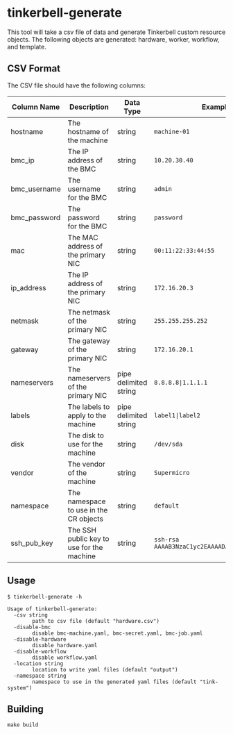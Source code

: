 # tinkerbell-generate

This tool will take a csv file of data and generate Tinkerbell custom resource objects.
The following objects are generated:
hardware, worker, workflow, and template.

## CSV Format

The CSV file should have the following columns:

| Column Name | Description | Data Type | Example |
| ----------- | ----------- | --------- | ------- |
| hostname | The hostname of the machine | string | `machine-01` |
| bmc_ip | The IP address of the BMC | string | `10.20.30.40` |
| bmc_username | The username for the BMC | string | `admin` |
| bmc_password | The password for the BMC | string | `password` |
| mac | The MAC address of the primary NIC | string | `00:11:22:33:44:55` |
| ip_address | The IP address of the primary NIC | string | `172.16.20.3` |
| netmask | The netmask of the primary NIC | string | `255.255.255.252` |
| gateway | The gateway of the primary NIC | string | `172.16.20.1` |
| nameservers | The nameservers of the primary NIC | pipe delimited string | `8.8.8.8\|1.1.1.1` |
| labels | The labels to apply to the machine | pipe delimited string | `label1\|label2` |
| disk | The disk to use for the machine | string | `/dev/sda` |
| vendor | The vendor of the machine | string | `Supermicro` |
| namespace | The namespace to use in the CR objects | string | `default` |
| ssh_pub_key | The SSH public key to use for the machine | string | `ssh-rsa AAAAB3NzaC1yc2EAAAADAQABAAABAQDQ...` |

## Usage

```shell
$ tinkerbell-generate -h

Usage of tinkerbell-generate:
  -csv string
        path to csv file (default "hardware.csv")
  -disable-bmc
        disable bmc-machine.yaml, bmc-secret.yaml, bmc-job.yaml
  -disable-hardware
        disable hardware.yaml
  -disable-workflow
        disable workflow.yaml
  -location string
        location to write yaml files (default "output")
  -namespace string
        namespace to use in the generated yaml files (default "tink-system")
```

## Building

```shell
make build
```
